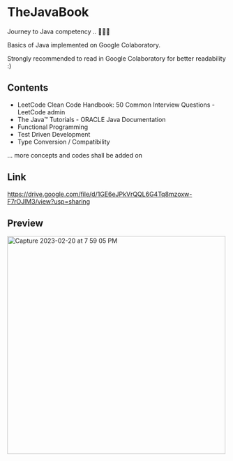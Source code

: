 # TheJavaBook
 
 Journey to Java competency .. 👨🏻‍💻
 
 Basics of Java implemented on Google Colaboratory.

 Strongly recommended to read in Google Colaboratory for better readability :) 
 

## Contents
- LeetCode Clean Code Handbook: 50 Common Interview Questions - LeetCode admin 
- The Java™ Tutorials - ORACLE Java Documentation
- Functional Programming 
- Test Driven Development
- Type Conversion / Compatibility

... more concepts and codes shall be added on 

## Link 
https://drive.google.com/file/d/1GE6eJPkVrQQL6G4Tq8mzoxw-F7rOJlM3/view?usp=sharing

## Preview 
<img width="500" alt="Capture 2023-02-20 at 7 59 05 PM" src="https://user-images.githubusercontent.com/96886982/220221876-03e8a561-d667-41aa-b76b-990b1f354913.png">
